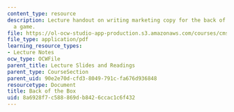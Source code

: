 ```yaml
---
content_type: resource
description: Lecture handout on writing marketing copy for the back of the box of
  a game.
file: https://ol-ocw-studio-app-production.s3.amazonaws.com/courses/cms-611j-creating-video-games-fall-2014/8a6928f7c588869db8426ccac1c6f432_MITCMS_611JF14_Back_Of_Box.pdf
file_type: application/pdf
learning_resource_types:
- Lecture Notes
ocw_type: OCWFile
parent_title: Lecture Slides and Readings
parent_type: CourseSection
parent_uid: 90e2e70d-cfd3-8049-791c-fa676d936848
resourcetype: Document
title: Back of the Box
uid: 8a6928f7-c588-869d-b842-6ccac1c6f432
---
```

